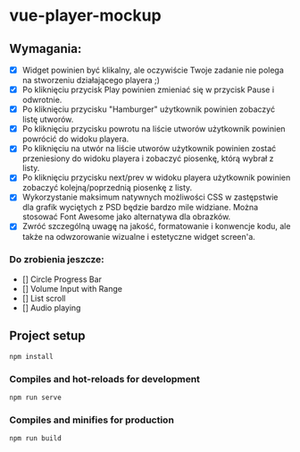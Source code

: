 # vue-player-mockup

## Wymagania:

- [x] Widget powinien być klikalny, ale oczywiście Twoje zadanie nie polega na stworzeniu działającego playera ;)
- [x] Po kliknięciu przycisk Play powinien zmieniać się w przycisk Pause i odwrotnie.
- [x] Po kliknięciu przycisku "Hamburger" użytkownik powinien zobaczyć listę utworów.
- [x] Po kliknięciu przycisku powrotu na liście utworów użytkownik powinien powrócić do widoku playera.
- [x] Po kliknięciu na utwór na liście utworów użytkownik powinien zostać przeniesiony do widoku playera i zobaczyć piosenkę, którą wybrał z listy.
- [x] Po kliknięciu przycisku next/prev w widoku playera użytkownik powinien zobaczyć kolejną/poprzednią piosenkę z listy.
- [x] Wykorzystanie maksimum natywnych możliwości CSS w zastępstwie dla grafik wyciętych z PSD będzie bardzo mile widziane. Można stosować Font Awesome jako alternatywa dla obrazków.
- [x] Zwróć szczególną uwagę na jakość, formatowanie i konwencje kodu, ale także na odwzorowanie wizualne i estetyczne widget screen'a.

### Do zrobienia jeszcze:

- [] Circle Progress Bar
- [] Volume Input with Range
- [] List scroll
- [] Audio playing

## Project setup

```
npm install
```

### Compiles and hot-reloads for development

```
npm run serve
```

### Compiles and minifies for production

```
npm run build
```

